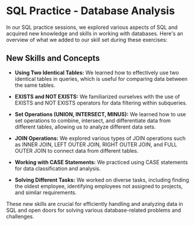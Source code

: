 # SQL Practice - Database Analysis

In our SQL practice sessions, we explored various aspects of SQL and acquired new knowledge and skills in working with databases. Here's an overview of what we added to our skill set during these exercises:

## New Skills and Concepts

- **Using Two Identical Tables:** We learned how to effectively use two identical tables in queries, which is useful for comparing data between the same tables.

- **EXISTS and NOT EXISTS:** We familiarized ourselves with the use of EXISTS and NOT EXISTS operators for data filtering within subqueries.

- **Set Operations (UNION, INTERSECT, MINUS):** We learned how to use set operations to combine, intersect, and differentiate data from different tables, allowing us to analyze different data sets.

- **JOIN Operations:** We explored various types of JOIN operations such as INNER JOIN, LEFT OUTER JOIN, RIGHT OUTER JOIN, and FULL OUTER JOIN to connect data from different tables.

- **Working with CASE Statements:** We practiced using CASE statements for data classification and analysis.

- **Solving Different Tasks:** We worked on diverse tasks, including finding the oldest employee, identifying employees not assigned to projects, and similar requirements.

These new skills are crucial for efficiently handling and analyzing data in SQL and open doors for solving various database-related problems and challenges.
